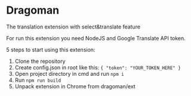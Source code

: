 # Dragoman
The translation extension with select&amp;translate feature

For run this extension you need NodeJS and Google Translate API token.

5 steps to start using this extension:
1) Clone the repository
2) Create config.json in root like this:
   `{
   "token": "YOUR_TOKEN_HERE"
   }`
3) Open project directory in cmd and run `npm i`
4) Run `npm run build`
5) Unpack extension in Chrome from dragoman/ext
